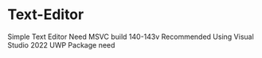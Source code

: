 # Text-Editor
Simple Text Editor
Need MSVC build 140-143v
Recommended Using Visual Studio 2022
UWP Package need
